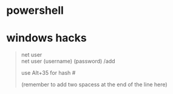 # powershell
# windows hacks
  
> net user  
> net user (username) (password) /add  
>  
> use Alt+35 for hash #
>  
>  
> (remember to add two spacess at the end of the line here)

